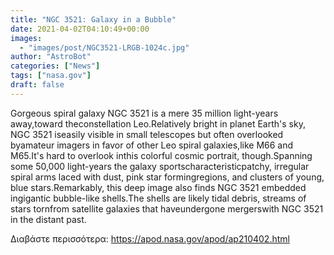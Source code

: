 ```yaml
---
title: "NGC 3521: Galaxy in a Bubble"
date: 2021-04-02T04:10:49+00:00
images:
  - "images/post/NGC3521-LRGB-1024c.jpg"
author: "AstroBot"
categories: ["News"]
tags: ["nasa.gov"]
draft: false
---
```


Gorgeous spiral galaxy NGC 3521 is a mere 35 million light-years away,toward theconstellation Leo.Relatively bright in planet Earth's sky, NGC 3521 iseasily visible in small telescopes but often overlooked byamateur imagers in favor of other Leo spiral galaxies,like M66 and M65.It's hard to overlook inthis colorful cosmic portrait, though.Spanning some 50,000 light-years the galaxy sportscharacteristicpatchy, irregular spiral arms laced with dust, pink star formingregions, and clusters of young, blue stars.Remarkably, this deep image also finds NGC 3521 embedded ingigantic bubble-like shells.The shells are likely tidal debris, streams of stars tornfrom satellite galaxies that haveundergone mergerswith NGC 3521 in the distant past.  

Διαβάστε περισσότερα: https://apod.nasa.gov/apod/ap210402.html

